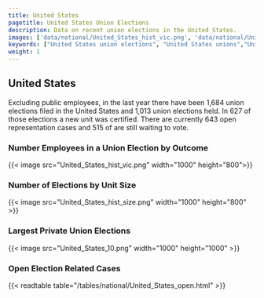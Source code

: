 ```yaml
---
title: United States
pagetitle: United States Union Elections
description: Data on recent union elections in the United States.
images: ['data/national/United_States_hist_vic.png', 'data/national/United_States_hist_size.png', 'data/national/United_States_10.png']
keywords: ["United States union elections", "United States unions","Union elections"]
weight: 1
---
```

##  United States

Excluding public employees, in the last year there have been 1,684 union elections filed in the United States and 1,013 union elections held. In 627 of those elections a new unit was certified. There are currently 643 open representation cases and 515 of are still waiting to vote.

### Number Employees in a Union Election by Outcome
{{< image src="United_States_hist_vic.png" width="1000" height="800">}}

### Number of Elections by Unit Size
{{< image src="United_States_hist_size.png" width="1000" height="800" >}}

### Largest Private Union Elections
{{< image src="United_States_10.png" width="1000" height="1000"  >}}

### Open Election Related Cases
{{< readtable table="/tables/national/United_States_open.html" >}}

